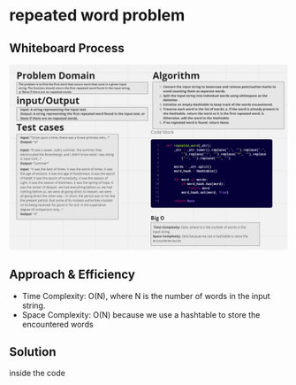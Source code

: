 
# repeated word problem

## Whiteboard Process
![alt text](./Screenshot%202023-07-24%20143341.png)

## Approach & Efficiency
-  Time Complexity: O(N), where N is the number of words in the input string.
- Space Complexity: O(N) because we use a hashtable to store the encountered words

## Solution
 inside the code 